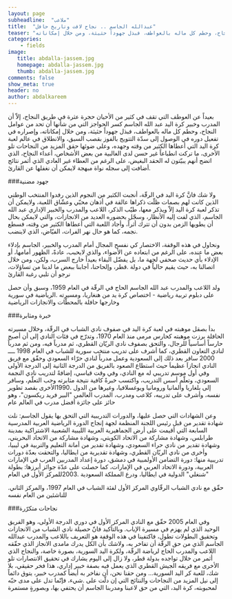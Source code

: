 ```yaml
---
layout: page
subheadline:  "ملاعب"
title:  "عبدالله الجاسم .. نجاح لافت وتاريخ حافل"
teaser: "بعيداً عن العوطف التي تقف في كثير من الأحيان حجرة عثرة في طريق النجاح، إلاّ أن المدرب وخبير كرة اليد عبد الله الجاسم كسر الحواجز التي من شأنها أن تحد من عوامل النجاح، وحطم كل ماله بالعواطف، فبذل جهوداً حثيثة، ومن خلال إمكاناته"
categories:
    - fields
image:
   title: abdalla-jassem.jpg
   homepage: abdalla-jassem.jpg
   thumb: abdalla-jassem.jpg
comments: false
show_meta: true
header: no
author: abdalkareem
---
```


بعيداً عن العوطف التي تقف في كثير من الأحيان حجرة عثرة في طريق النجاح، إلاّ أن المدرب وخبير كرة اليد عبد الله الجاسم كسر الحواجز التي من شأنها أن تحد من عوامل النجاح، وحطم كل ماله بالعواطف، فبذل جهوداً حثيثة، ومن خلال إمكاناته، وإصراره في تفعيل دوره في الوصول إلى سدّة التتويج بالفوز بقصب السبق، والانطلاق في عالم لعبة كرة اليد التي أعطاها الكثير من وقته وجهده، وعلى ضوئها حقق المزيد من النجاحات تلو الأخرى، ما تركت انطباعاً غير حسن لدى الغالبية من بعض الأشخاص، أعداء النجاح، الذي اتضح أنهم يبيّتون له الحقد البغيض، على الرغم من العطاء غير العادي الذي أثمر نتائج .أضافت إلى سجله نواة مبهجة لايمكن أن نغفلها عن القارئ


###جهود مضنية

ولا شك فانَّ كرة اليد في الرقّة، أنجبت الكثير من النجوم الذين رفدوا المنتخب الوطني الذين كانت لهم بصمات ظلّت ذكراها عالقة في أذهان محبّي وعشّاق اللعبة، ولايمكن أن تذكر لعبة كرة اليد إلاّ ويذكر معها، طيّب الذكر، اللاعب والمدرب والخبير الإداري عبد الله الجاسم، الذي لفت إليه الأنظار، وسجّل بحضوره العديد من الانجازات، والتي لايمكن بحال أن يطويها الزمن بدون أن تترك أثراً، وأجاد اللعبة التي أعطاها الكثير من وقته، فسطع .نجمه، كما هو حال نهر الفرات، الفيّاض، الذي لاينضب

ونحاول في هذه الوقفة، الاختصار كي نفسح المجال أمام المدرب والخبير، الجاسم بإدلاء بعض ما عنده، على الرغم من ابتعاده عن الأضواء، والذي لايحبب، عادةً، الظهور أمامها، أو الإدلاء بأي حديث صحفي لجهة ما، بل يفضّل البقاء بعيداً خارج السرب، ولكن، ومن خلال اتصالنا به، حيث يقيم حالياً في دولة .قطر، وإلحاحنا، أجابنا ببعض ما لدينا من تساؤلات، نرجو أن تلبي رغبة القارئ

ولد اللاعب والمدرب عبد الله الجاسم الحاج في الرقّة في العام 1959، وسبق وأن حصل على دبلوم تربية رياضية - اختصاص كرة يد من هنغاريا، ومسيرته .الرياضية في سورية وخارجها حافلة بالمحطّات والانجازات الرياضية

###خبرة ومثابرة

بدأ بصقل موهبته في لعبة كرة اليد في صفوف نادي الشباب في الرقّة، وخلال مسيرته الحافلة برزت موهبته كحارس مرمى منذ العام 1970، وتدرّج في فئات النادي إلى أن أصبح حارساً أساسياً للرجال، والتحق بصفوف نادي الريّان القطري، ثم مدرباً فيه، ومن ثم مدرباً لنادي التعاون القطري، كما أشرف على تدريب منتخب سورية للشباب في العام 1998 ــــ 2000 سافر بعد ذلك إلى السعودية وعمل مدرباً لنادي حرّاء السعودي وحقّق مع فريق النادي انجازاَ عظيماَ حيث استطاع الصعود بالفريق من الدرجة الثانية إلى الدرجة الأولى وفي أول موسم تدريبي له مع النادي، وفي وقت قياسي، إضافةً لتدريب نادي النجمة السعودي، وتعلّم أسس التدريب، واكتسب خبرةً كافية نتيجة مثابرته وحب التعلّم، وسافر إلى بلغاريا وألمانيا ورومانيا ويوغسلافيا، وغيرها من الدول .1990الأخرى بقصد تطوير نفسه، وأشرف على تدريبه، كلاعب ومدرب، المدرب العالمي "البير فريد ريكسون"، وهو حائز على جائزة أفضل مدرب في العالم عام

وعن الشهادات التي حصل عليها، والدورات التدريبية التي التحق بها يقول الجاسم: نلت شهادة تقدير من قبل رئيس اللجنة المنظمة لجهة إنجاح الدورة الرياضية العربية المدرسية السابعة التي أقيمت على أرض الجماهيرية العربية الليبية الشعبية الاشتراكية بمدينة طرابلس، وشهادة مشاركة من الاتحاد الكويتي، وشهادة مشاركة من الاتحاد البحريني، وشهادة تقدير من نادي حراء السعودي، وشهادة تقدير من أمانة التعليم والتربية في ليبيا، وأخرى من نادي الريّان القطري، وشهادة تقديرية من ايطاليا، والتحقت بعدّة دورات تدريبية منها: دورة التضامن الأولمبية في دمشق، دورة إعداد المدربين العرب في الإمارات العربية، ودورة الاتحاد العربي في الإمارات، كما حصلت على عدّة جوائز أبرزها: بطولة "شنغلي" الدولية في ايطاليا، ودرع المملكة السعودية .2003للمركز الأول في العام

.حقّق مع نادي الشباب الرقّاوي المركز الأول لفئة الشباب في العام 1997، والمركز الثاني للناشئين من العام نفسه

###نجاحات متكرّرة

وفي العام 2005 حقّق مع النادي المركز الأول في دوري الدرجة الأولى، وهو الفريق الوحيد الذي لم يهزم في مسيرة الإياب. وبالتأكيد فانّ حصيلة نادي الشباب من الانجازات وتحقيق البطولات تطول، فاكتفينا في هذه الوقفة هو التعريف باللاعب والمدرب عبدالله الجاسم الذي من حق الرقّة أن تفاخر به، ولاشك بأن الكل يدرك مامدى الانجاز الذي حقّقه اللاعب والمدرب الحاج لرياضة الرقّة، ولكرة اليد السورية، بصورة خاصة، والنجاح الذي أثمر من خلال تواجده بدولة قطر، ولا زال إلى اليوم يشارك في تحقيق الانتصارات تلو الأخرى مع فريقه الجيش القطري الذي يعمل فيه بصفة خبير إداري، هذا فخر حقيقي، بلا شك، للعبة كر اليد السورية... ومن حقنا نحن، أن نفاخر به أيضاً كمدرب خبير، يتوق دائماً إلى نيل المزيد من النجاحات والنتائج التي إن دلّت على .شيء، فإنّما تدل على مدى حبّه لمحبوبته، كرة اليد، التي من حق لاعبنا ومدربنا الجاسم أن يحتفي بها، وبصورةٍ مستمرة

